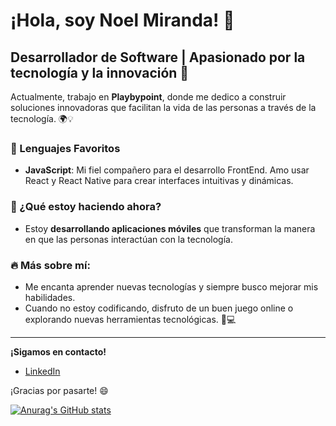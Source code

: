 # ¡Hola, soy Noel Miranda! 👋 

## Desarrollador de Software | Apasionado por la tecnología y la innovación 🚀

Actualmente, trabajo en **Playbypoint**, donde me dedico a construir soluciones innovadoras que facilitan la vida de las personas a través de la tecnología. 🌍💡

### 🌟 Lenguajes Favoritos
- **JavaScript**: Mi fiel compañero para el desarrollo FrontEnd. Amo usar React y React Native para crear interfaces intuitivas y dinámicas.

### 💼 ¿Qué estoy haciendo ahora?
- Estoy **desarrollando aplicaciones móviles** que transforman la manera en que las personas interactúan con la tecnología.
  
### 🔥 Más sobre mí:
- Me encanta aprender nuevas tecnologías y siempre busco mejorar mis habilidades.
- Cuando no estoy codificando, disfruto de un buen juego online o explorando nuevas herramientas tecnológicas. 🎲💻

---

**¡Sigamos en contacto!**
- [LinkedIn](https://www.linkedin.com/in/noel-miranda-b29743201/)

¡Gracias por pasarte! 😄


[![Anurag's GitHub stats](https://github-readme-stats.vercel.app/api?username=NoelMiranda1&show_icons=true&theme=dracula)](https://github.com/anuraghazra/github-readme-stats)
